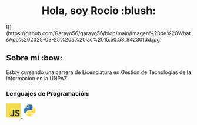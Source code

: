 <h1 align="center">Hola, soy Rocio :blush: </h1>
![](https://github.com/Garayo56/garayo56/blob/main/Imagen%20de%20WhatsApp%202025-03-25%20a%20las%2015.50.53_842301dd.jpg)


<h2 align="left">Sobre mi :bow:</h2>
<! -- Intro start -->
Estoy cursando una carrera de Licenciatura en Gestion de Tecnologías de la Informacion en la UNPAZ

<p align="left">  






<h3 align="left">Lenguajes de Programación:</h3>
<p align="left"> <a href="https://developer.mozilla.org/en-US/docs/Web/JavaScript" target="_blank" rel="noreferrer"> <img src="https://raw.githubusercontent.com/devicons/devicon/master/icons/javascript/javascript-original.svg" alt="javascript" width="40" height="40"/> </a> <a href="https://www.python.org" target="_blank" rel="noreferrer"> <img src="https://raw.githubusercontent.com/devicons/devicon/master/icons/python/python-original.svg" alt="python" width="40" height="40"/> </a> </p>






